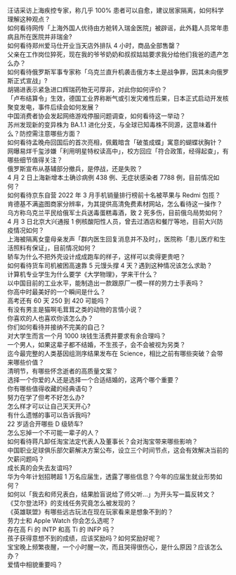 汪诘采访上海疾控专家，称几乎 100% 患者可以自愈，建议居家隔离，如何科学理解这种观点？  
如何看待网传「上海外国人优待由方舱转入瑞金医院」被辟谣，此外籍人员常年患病且所在医院并非瑞金?  
如何看待郑州爱马仕开业当天店外排队 4 小时，商品全部售罄？  
父亲在工作岗位猝死，现在我的爷爷奶奶和叔叔姑姑要求我分给他们我爸的遗产怎么办？  
如何看待俄罗斯军事专家称「乌克兰直升机袭击俄方本土是战争罪，因其未向俄罗斯正式宣战」?  
胡锡进表示紧急进口辉瑞药物无可厚非，对此你如何评价？  
「卢布结算令」生效，德国工业界称断气或引发灾难性后果，日本正式启动开发核聚变发电，事件后续会如何发展？  
中国消费者协会发起网络游戏停服问题调查，如何看待这一举动？  
苏州发现新的变异株为 BA.1.1 进化分支，与全球已知毒株不同源，这意味着什么？防控需注意哪些方面？  
如何看待孟晚舟回国后的首次亮相，佩戴暗含「破茧成蝶」寓意的蝴蝶状胸针？  
网曝易烊千玺涉嫌「利用明星特权读高中」，校方回应「符合政策，经得起查」，有哪些细节值得关注？  
俄罗斯宣布从基辅部分撤兵，是停战，还是失败？  
4 月 2 日上海新增本土确诊病例 438 例、无症状感染者 7788 例，目前情况如何？  
如何看待京东自营 2022 年 3 月手机销量排行榜前十名被苹果与 Redmi 包揽？  
肯德基不满盗图商家分辨率，为其提供高清免费素材网站，怎么看待这一操作？  
乌方称乌克兰平民给俄军士兵送毒蛋糕毒酒，致 2 死多伤，目前俄乌局势如何？  
4 月 3 日北京大兴通报 1 例核酸阳性人员，曾去过酒店和餐厅等地，目前大兴防疫情况如何？  
上海被隔离女童母亲发声「群内医生回复消息并不及时」，医院称「患儿医疗和生活照料有保证」，目前情况如何？  
轿车为什么不把外壳设计成成跑车的样子，这样可以卖得更贵吧？  
如何看待货车司机被困高速靠 5 元馒头撑 4 天？遇到这种情况该怎么求助？  
计算机专业学生为什么要学《大学物理》，学来干什么？  
以中国目前的工业水平，能制造出一款跟原厂一模一样的劳力士手表吗？  
你高中时最美好的一个瞬间是什么？  
高考还有 60 天 250 到 420 可能吗？  
有没有男主是猫啊毛茸茸之类的动物的言情小说？  
你喜欢的人也喜欢你该怎么办？  
你们如何看待并接纳不完美的自己？  
对大学生而言一个月 1000 块钱生活费并要求有余合理吗？  
一个男人，如果这辈子都不结婚，不生孩子，会不会被视为另类？  
迄今最完整的人类基因组测序结果发布在 Science，相比之前有哪些突破？会带来哪些价值？  
清明节，有哪些怀念逝者的高质量文案？  
选择一个你爱的人还是选择一个合适结婚的，这两个哪个重要？  
你有哪些值得收藏的经典语句？  
努力在学了但考不好怎么办?  
怎么样才可以让自己天天开心?  
有什么遗憾的事可以告诉我吗?  
22 岁适合开哪些 D 级轿车?  
怎么忘掉一个不可能一辈子的人？  
如何看待蒋凡卸任淘宝法定代表人及董事长？会对淘宝带来哪些影响？  
中国职业足球俱乐部欠薪解决方案公布，设立三个时间节点，这会有效解决当前的欠薪问题吗？  
成长真的会失去友谊吗?  
华为今年计划招聘超 1 万名应届生，透露了哪些信息？今年的应届生就业形势如何？  
如何以「我去和师兄表白，结果脸盲说给了师父听…」为开头写一篇反转文？  
《艾尔登法环》的支线任务究竟怎么被发现的？  
《英雄联盟》有哪些远古玩法在现在玩家看来是想象不到的？  
劳力士和 Apple Watch 你会怎么选呢？  
存在高 Fi 的 INTP 和高 Ti 的 INFP 吗？  
孩子获得意想不到的成绩，应该奖励吗？如何奖励好呢？  
宝宝晚上频繁夜醒，一个小时醒一次，而且哭得很伤心，是什么原因？应该怎么办？  
爱情中相貌重要吗？  
